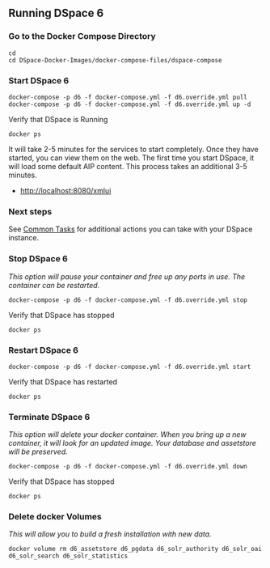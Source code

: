 ## Running DSpace 6

### Go to the Docker Compose Directory
```shell
cd
cd DSpace-Docker-Images/docker-compose-files/dspace-compose
```

### Start DSpace 6

```shell
docker-compose -p d6 -f docker-compose.yml -f d6.override.yml pull
docker-compose -p d6 -f docker-compose.yml -f d6.override.yml up -d
```

Verify that DSpace is Running
```shell
docker ps
```

It will take 2-5 minutes for the services to start completely.  Once they have started, you can view them on the web.
The first time you start DSpace, it will load some default AIP content.  This process takes an additional 3-5 minutes.
- [http://localhost:8080/xmlui](http://localhost:8080/xmlui)

### Next steps

See [Common Tasks](run.CommonTasks.md) for additional actions you can take with your DSpace instance.

### Stop DSpace 6
_This option will pause your container and free up any ports in use.  The container can be restarted._

```shell
docker-compose -p d6 -f docker-compose.yml -f d6.override.yml stop
```

Verify that DSpace has stopped
```shell
docker ps
```

### Restart DSpace 6

```shell
docker-compose -p d6 -f docker-compose.yml -f d6.override.yml start
```

Verify that DSpace has restarted
```shell
docker ps
```

### Terminate DSpace 6
_This option will delete your docker container. When you bring up a new container, it will look for an updated image._
_Your database and assetstore will be preserved._

```shell
docker-compose -p d6 -f docker-compose.yml -f d6.override.yml down
```

Verify that DSpace has stopped
```shell
docker ps
```

### Delete docker Volumes
_This will allow you to build a fresh installation with new data._

```shell
docker volume rm d6_assetstore d6_pgdata d6_solr_authority d6_solr_oai d6_solr_search d6_solr_statistics
```
